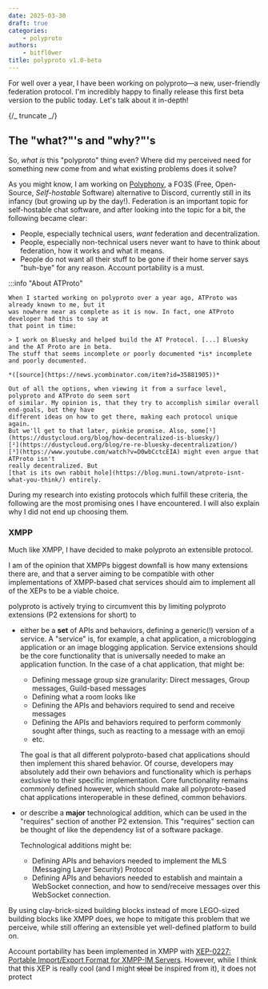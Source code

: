 ```yaml
---
date: 2025-03-30
draft: true
categories:
    - polyproto
authors:
    - bitfl0wer
title: polyproto v1.0-beta
---
```


For well over a year, I have been working on polyproto—a new, user-friendly federation protocol. I'm
incredibly happy to finally release this first beta version to the public today. Let's talk about it
in-depth!

{/_ truncate _/}

## The "what?"'s and "why?"'s

So, _what is_ this "polyproto" thing even? Where did my perceived need for something new come from
and what existing problems does it solve?

As you might know, I am working on [Polyphony](https://github.com/polyphony-chat), a FO3S (Free,
Open-Source, _Self-hostable_ Software) alternative to Discord, currently still in its infancy (but
growing up by the day!). Federation is an important topic for self-hostable chat software, and after
looking into the topic for a bit, the following became clear:

- People, especially technical users, _want_ federation and decentralization.
- People, especially non-technical users never want to have to think about federation, how it works
  and what it means.
- People do not want all their stuff to be gone if their home server says "buh-bye" for any reason.
  Account portability is a must.

:::info "About ATProto"

    When I started working on polyproto over a year ago, ATProto was already known to me, but it
    was nowhere near as complete as it is now. In fact, one ATProto developer had this to say at
    that point in time:

    > I work on Bluesky and helped build the AT Protocol. [...] Bluesky and the AT Proto are in beta.
    The stuff that seems incomplete or poorly documented *is* incomplete and poorly documented.

    *([source](https://news.ycombinator.com/item?id=35881905))*

    Out of all the options, when viewing it from a surface level, polyproto and ATProto do seem sort
    of similar. My opinion is, that they try to accomplish similar overall end-goals, but they have
    different ideas on how to get there, making each protocol unique again.
    But we'll get to that later, pinkie promise. Also, some[¹](https://dustycloud.org/blog/how-decentralized-is-bluesky/)
    [²](https://dustycloud.org/blog/re-re-bluesky-decentralization/)
    [³](https://www.youtube.com/watch?v=D0wbCctcEIA) might even argue that ATProto isn't
    really decentralized. But
    [that is its own rabbit hole](https://blog.muni.town/atproto-isnt-what-you-think/) entirely.

During my research into existing protocols which fulfill these criteria, the following are the most
promising ones I have encountered. I will also explain why I did not end up choosing them.

### XMPP

Much like XMPP, I have decided to make polyproto an extensible protocol.

I am of the opinion that XMPPs biggest downfall is how many extensions there are, and that a server
aiming to be compatible with other implementations of XMPP-based chat services should aim to
implement all of the XEPs to be a viable choice.

polyproto is actively trying to circumvent this by limiting polyproto extensions (P2 extensions for
short) to

- either be a **set** of APIs and behaviors, defining a generic(!) version of a service. A "service"
  is, for example, a chat application, a microblogging application or an image blogging application.
  Service extensions should be the core functionality that is universally needed to make an
  application function. In the case of a chat application, that might be:
    - Defining message group size granularity: Direct messages, Group messages, Guild-based messages
    - Defining what a room looks like
    - Defining the APIs and behaviors required to send and receive messages
    - Defining the APIs and behaviors required to perform commonly sought after things, such as
      reacting to a message with an emoji
    - etc.

    The goal is that all different polyproto-based chat applications should then implement this
    shared behavior. Of course, developers may absolutely add their own behaviors and functionality
    which is perhaps exclusive to their specific implementation. Core functionality remains commonly
    defined however, which should make all polyproto-based chat applications interoperable in these
    defined, common behaviors.

- or describe a **major** technological addition, which can be used in the "requires" section of
  another P2 extension. This "requires" section can be thought of like the dependency list of a
  software package.

    Technological additions might be:
    - Defining APIs and behaviors needed to implement the MLS (Messaging Layer Security) Protocol
    - Defining APIs and behaviors needed to establish and maintain a WebSocket connection, and how
      to send/receive messages over this WebSocket connection.

By using clay-brick-sized building blocks instead of more LEGO-sized building blocks like XMPP does,
we hope to mitigate this problem that we perceive, while still offering an extensible yet
well-defined platform to build on.

Account portability has been implemented in XMPP with
[XEP-0227: Portable Import/Export Format for XMPP-IM Servers](https://xmpp.org/extensions/xep-0227.html).
However, while I think that this XEP is really cool (and I might ~~steal~~ be inspired from it), it
does not protect
